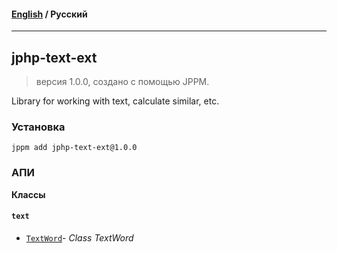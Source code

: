 #### [English](README.md) / **Русский**

---

## jphp-text-ext
> версия 1.0.0, создано с помощью JPPM.

Library for working with text, calculate similar, etc.

### Установка
```
jppm add jphp-text-ext@1.0.0
```

### АПИ
**Классы**

#### `text`

- [`TextWord`](https://github.com/jphp-compiler/jphp/blob/master/exts/jphp-text-ext/api-docs/classes/text/TextWord.ru.md)- _Class TextWord_